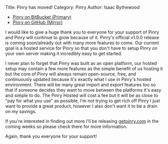 Title: Pinry has moved!
Category: Pinry
Author: Isaac Bythewood

 * [Pinry on BitBucket (Primary)](https://bitbucket.org/pinry/pinry)
 * [Pinry on GitHub (Mirror)](https://github.com/pinry/pinry)

I would like to give a huge thank you to everyone for your support of Pinry and
Pinry will continue to grow because of it. Pinry's official v1.0.0 release is
coming soon/already out with many more features to come. Our current goal is a
hosted service for Pinry so that you don't have to setup Pinry on your own
server making it incredibly easy to get started.

I never plan to forget that Pinry was built as an open platform, our hosted
setup may contain a few more features as the simple benefit of us hosting it but
the core of Pinry will always remain open-source, free, and continuously updated
because it's exactly what I use in Pinry's hosted environment. There will be
many great import and export features too so that if someone decides they want
to move between the platforms it's easy and simple to do. The Pinry Hosted will
cost a fee but it will be as close to "pay for what you use" as possible, I'm
not trying to get rich off Pinry I just want to provide a great product, however
I also don't want it to be a drain on my savings.

If you're interested in finding out more I'll be releasing
[getpinry.com](http://getpinry.com/) in the coming weeks so please check there
for more information.

Again, thank you everyone for your support!

